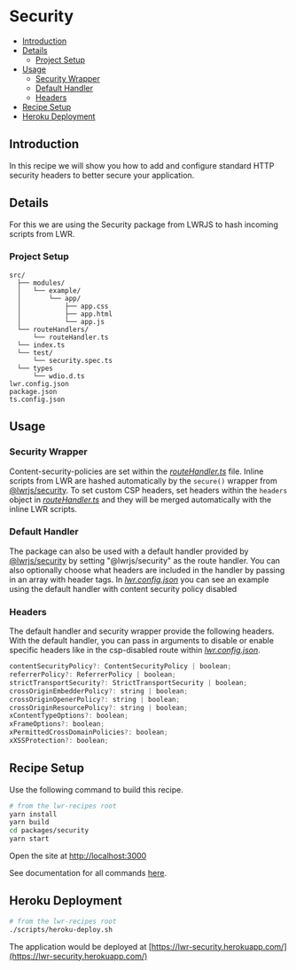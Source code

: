 # Security

-   [Introduction](#introduction)
-   [Details](#details)
    -   [Project Setup](#project-setup)
-   [Usage](#usage)
    -   [Security Wrapper](#security-wrapper)
    -   [Default Handler](#default-handler)
    -   [Headers](#headers)
-   [Recipe Setup](#Recipe-setup)
-   [Heroku Deployment](#heroku-deployment)

## Introduction

In this recipe we will show you how to add and configure standard HTTP security headers to better secure your application.

## Details

For this we are using the Security package from LWRJS to hash incoming scripts from LWR.

### Project Setup

```
src/
  ├── modules/
  │   └── example/
  │       └── app/
  │           ├── app.css
  │           ├── app.html
  │           └── app.js
  └── routeHandlers/
      └── routeHandler.ts
  └── index.ts
  └── test/
      └── security.spec.ts
  └── types
      └── wdio.d.ts
lwr.config.json
package.json
ts.config.json
```

## Usage

### Security Wrapper

Content-security-policies are set within the [_routeHandler.ts_](./src/routeHandlers/routeHandler.ts) file. Inline scripts from LWR are hashed automatically by the `secure()` wrapper from [@lwrjs/security](https://github.com/salesforce-experience-platform-emu/lwr/tree/main/packages/%40lwrjs/security). To set custom CSP headers, set headers within the `headers` object in [_routeHandler.ts_](./src/routeHandlers/routeHandler.ts) and they will be merged automatically with the inline LWR scripts.

### Default Handler

The package can also be used with a default handler provided by [@lwrjs/security](https://github.com/salesforce-experience-platform-emu/lwr/tree/main/packages/%40lwrjs/security) by setting "@lwrjs/security" as the route handler. You can also optionally choose what headers are included in the handler by passing in an array with header tags. In [_lwr.config.json_](./lwr.config.json) you can see an example using the default handler with content security policy disabled

### Headers

The default handler and security wrapper provide the following headers. With the default handler, you can pass in arguments to disable or enable specific headers like in the csp-disabled route within [_lwr.config.json_](./lwr.config.json).

```js
contentSecurityPolicy?: ContentSecurityPolicy | boolean;
referrerPolicy?: ReferrerPolicy | boolean;
strictTransportSecurity?: StrictTransportSecurity | boolean;
crossOriginEmbedderPolicy?: string | boolean;
crossOriginOpenerPolicy?: string | boolean;
crossOriginResourcePolicy?: string | boolean;
xContentTypeOptions?: boolean;
xFrameOptions?: boolean;
xPermittedCrossDomainPolicies?: boolean;
xXSSProtection?: boolean;
```

## Recipe Setup

Use the following command to build this recipe.

```bash
# from the lwr-recipes root
yarn install
yarn build
cd packages/security
yarn start
```

Open the site at [http://localhost:3000](http://localhost:3000)

See documentation for all commands [here](https://github.com/salesforce-experience-platform-emu/lwr-recipes/blob/main/doc/get_started.md).

## Heroku Deployment

```bash
# from the lwr-recipes root
./scripts/heroku-deploy.sh
```

The application would be deployed at [https://lwr-security.herokuapp.com/](https://lwr-security.herokuapp.com/)
